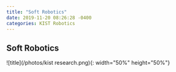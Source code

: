 ```yaml
---
title: "Soft Robotics"
date: 2019-11-20 08:26:28 -0400
categories: KIST Robotics
---
```


## Soft Robotics
![title](/photos/kist research.png){: width="50%" height="50%"}
